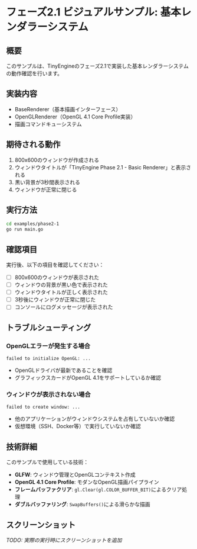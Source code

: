 # フェーズ2.1 ビジュアルサンプル: 基本レンダラーシステム

## 概要

このサンプルは、TinyEngineのフェーズ2.1で実装した基本レンダラーシステムの動作確認を行います。

## 実装内容

- BaseRenderer（基本描画インターフェース）
- OpenGLRenderer（OpenGL 4.1 Core Profile実装）
- 描画コマンドキューシステム

## 期待される動作

1. 800x600のウィンドウが作成される
2. ウィンドウタイトルが「TinyEngine Phase 2.1 - Basic Renderer」と表示される
3. 黒い背景が3秒間表示される
4. ウィンドウが正常に閉じる

## 実行方法

```bash
cd examples/phase2-1
go run main.go
```

## 確認項目

実行後、以下の項目を確認してください：

- [ ] 800x600のウィンドウが表示された
- [ ] ウィンドウの背景が黒い色で表示された
- [ ] ウィンドウタイトルが正しく表示された
- [ ] 3秒後にウィンドウが正常に閉じた
- [ ] コンソールにログメッセージが表示された

## トラブルシューティング

### OpenGLエラーが発生する場合

```
failed to initialize OpenGL: ...
```

- OpenGLドライバが最新であることを確認
- グラフィックスカードがOpenGL 4.1をサポートしているか確認

### ウィンドウが表示されない場合

```
failed to create window: ...
```

- 他のアプリケーションがウィンドウシステムを占有していないか確認
- 仮想環境（SSH、Docker等）で実行していないか確認

## 技術詳細

このサンプルで使用している技術：

- **GLFW**: ウィンドウ管理とOpenGLコンテキスト作成
- **OpenGL 4.1 Core Profile**: モダンなOpenGL描画パイプライン
- **フレームバッファクリア**: `gl.Clear(gl.COLOR_BUFFER_BIT)`によるクリア処理
- **ダブルバッファリング**: `SwapBuffers()`による滑らかな描画

## スクリーンショット

*TODO: 実際の実行時にスクリーンショットを追加*